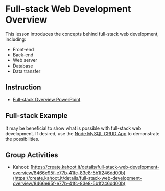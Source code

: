 # Full-stack Web Development Overview
This lesson introduces the concepts behind full-stack web development, including:
- Front-end
- Back-end
- Web server
- Database
- Data transfer

## Instruction
- [Full-stack Overview PowerPoint](FullStackOverview.pptx)

## Full-stack Example
It may be beneficial to show what is possible with full-stack web development. If desired, use the [Node MySQL CRUD App](../node-mysql-crud-app) to demonstrate the possibilities.

## Group Activities
- Kahoot: [https://create.kahoot.it/details/full-stack-web-development-overview/8466e95f-e77b-41fc-83e8-5b1f246dd00b](https://create.kahoot.it/details/full-stack-web-development-overview/8466e95f-e77b-41fc-83e8-5b1f246dd00b)